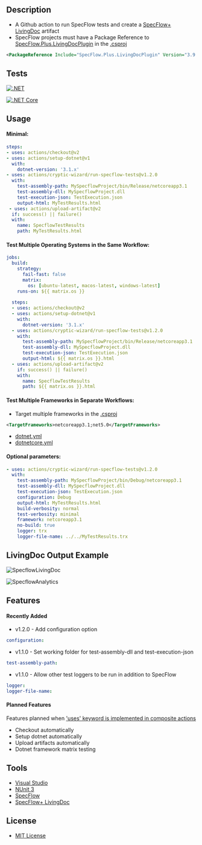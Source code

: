 ## Description
* A Github action to run SpecFlow tests and create a [SpecFlow+ LivingDoc](https://specflow.org/tools/living-doc/) artifact
* SpecFlow projects must have a Package Reference to [SpecFlow.Plus.LivingDocPlugin](https://www.nuget.org/packages/SpecFlow.Plus.LivingDocPlugin/) in the [.csproj](https://github.com/cryptic-wizard/run-specflow-tests/blob/main/RunSpecflowTests/RunSpecflowTests.csproj)
```xml
<PackageReference Include="SpecFlow.Plus.LivingDocPlugin" Version="3.9.50" />
```

## Tests
[![.NET](https://github.com/cryptic-wizard/run-specflow-tests/actions/workflows/dotnet.yml/badge.svg)](https://github.com/cryptic-wizard/run-specflow-tests/actions/workflows/dotnet.yml)

[![.NET Core](https://github.com/cryptic-wizard/run-specflow-tests/actions/workflows/dotnetcore.yml/badge.svg)](https://github.com/cryptic-wizard/run-specflow-tests/actions/workflows/dotnetcore.yml)

## Usage
#### Minimal:
```yaml
steps:
- uses: actions/checkout@v2
- uses: actions/setup-dotnet@v1
  with:
    dotnet-version: '3.1.x'
- uses: actions/cryptic-wizard/run-specflow-tests@v1.2.0
  with:
    test-assembly-path: MySpecflowProject/bin/Release/netcoreapp3.1
    test-assembly-dll: MySpecflowProject.dll
    test-execution-json: TestExecution.json
    output-html: MyTestResults.html
 - uses: actions/upload-artifact@v2
  if: success() || failure()
  with:
    name: SpecflowTestResults
    path: MyTestResults.html
```

#### Test Multiple Operating Systems in the Same Workflow:
```yaml
jobs:
  build:
    strategy:
      fail-fast: false
      matrix:
        os: [ubuntu-latest, macos-latest, windows-latest]
    runs-on: ${{ matrix.os }}
    
  steps:
  - uses: actions/checkout@v2
  - uses: actions/setup-dotnet@v1
    with:
      dotnet-version: '3.1.x'
  - uses: actions/cryptic-wizard/run-specflow-tests@v1.2.0
    with:
      test-assembly-path: MySpecflowProject/bin/Release/netcoreapp3.1
      test-assembly-dll: MySpecflowProject.dll
      test-execution-json: TestExecution.json
      output-html: ${{ matrix.os }}.html
  - uses: actions/upload-artifact@v2
    if: success() || failure()
    with:
      name: SpecflowTestResults
      path: ${{ matrix.os }}.html
```

#### Test Multiple Frameworks in Separate Workflows:
* Target multiple frameworks in the [.csproj](https://github.com/cryptic-wizard/run-specflow-tests/blob/main/RunSpecflowTests/RunSpecflowTests.csproj)
```xml
<TargetFrameworks>netcoreapp3.1;net5.0</TargetFrameworks>
```
* [dotnet.yml](https://github.com/cryptic-wizard/run-specflow-tests/blob/main/.github/workflows/dotnet.yml)
* [dotnetcore.yml](https://github.com/cryptic-wizard/run-specflow-tests/blob/main/.github/workflows/dotnetcore.yml)

#### Optional parameters:
```yaml
- uses: actions/cryptic-wizard/run-specflow-tests@v1.2.0
  with:
    test-assembly-path: MySpecflowProject/bin/Debug/netcoreapp3.1
    test-assembly-dll: MySpecflowProject.dll
    test-execution-json: TestExecution.json
    configuration: Debug
    output-html: MyTestResults.html
    build-verbosity: normal
    test-verbosity: minimal
    framework: netcoreapp3.1
    no-build: true
    logger: trx
    logger-file-name: ../../MyTestResults.trx
```
## LivingDoc Output Example
![SpecflowLivingDoc](https://user-images.githubusercontent.com/87053379/130558124-48f01dca-a841-470d-8038-d74241fb36b2.PNG)

![SpecflowAnalytics](https://user-images.githubusercontent.com/87053379/130558132-74be6be5-8726-46a4-8c43-82daa053a603.PNG)


## Features
#### Recently Added
* v1.2.0 - Add configuration option
```yaml
configuration:
```
* v1.1.0 - Set working folder for test-assembly-dll and test-execution-json
```yaml
test-assembly-path:
```
* v1.1.0 - Allow other test loggers to be run in addition to SpecFlow
```yaml
logger:
logger-file-name:
```

#### Planned Features
Features planned when ['uses' keyword is implemented in composite actions](https://github.com/actions/runner/issues/646)
* Checkout automatically
* Setup dotnet automatically
* Upload artifacts automatically
* Dotnet framework matrix testing
## Tools
* [Visual Studio](https://visualstudio.microsoft.com/vs/)
* [NUnit 3](https://nunit.org/)
* [SpecFlow](https://specflow.org/tools/specflow/)
* [SpecFlow+ LivingDoc](https://specflow.org/tools/living-doc/)
## License
* [MIT License](https://github.com/cryptic-wizard/run-specflow-tests/blob/main/LICENSE.md)
